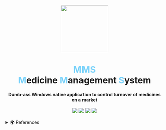 ﻿<div Style="text-align: center; margin-top: 30px;">
<image src="/SolutionItems/logo.svg" width="150"/>
</div>

<h1 Style="text-align: center;" >
<span Style="color: #79D2FA;">MMS</span>
<br>
<span Style="color: #79D2FA;">M</span>edicine 
<span Style="color: #79D2FA;">M</span>anagement 
<span Style="color: #79D2FA;">S</span>ystem</h1>


<h4 Style="text-align: center;" >Dumb-ass Windows native application to control turnover of medicines on a market</h3>


<div Style="text-align: center; margin-top: 10px;">
<img src="https://img.shields.io/badge/%20-≥ 6.0-green?logo=.net"/>
<img src="https://img.shields.io/badge/%20-≥ 10 Build 1809-critical?logo=windows11"/>
<img src="https://img.shields.io/badge/%20-2022-blue?logo=visualstudio"/>
<img href="https://learn.microsoft.com/en-us/windows/apps/design/downloads/#fonts" src="https://img.shields.io/badge/%20-Segoe Fluent Icons-yellowgreen"/>
</div>

</br>

<details>
  <summary>🌍 References</summary>


### Docs
- [CI Pipelines for Template Studio projects](https://github.com/microsoft/TemplateStudio/blob/main/docs/WinUI/pipelines/README.md)
- [Template Studio docs for WinUI 3 apps](https://github.com/microsoft/TemplateStudio/blob/main/docs/WinUI/readme.md)
- [Guidance about building desktop apps for Windows 10/11](https://learn.microsoft.com/en-us/windows/apps/desktop/)
- [Windows Community Toolkit Documentation](https://learn.microsoft.com/en-us/windows/communitytoolkit/)
- [Universal Windows Platform docs](https://learn.microsoft.com/en-us/windows/uwp/get-started/)
- [XAML Behaviors docs](https://github.com/Microsoft/XamlBehaviors/wiki)

---

- [Jason Williams](https://www.youtube.com/watch?v=Nut-KSAM0As&ab_channel=JasonWilliams)
- [XAML Brewer blog, by Diederik Krols (this man is really cool)](https://xamlbrewer.wordpress.com)
- [Nick's .NET Travels blog](https://nicksnettravels.builttoroam.com)
- [XAMLLlama's Learnings series on twitch](https://www.twitch.tv/collections/xbkwqgT9QRbxUw)


### Samples
- [Windows App SDK Samples](https://github.com/microsoft/WindowsAppSDK-Samples)
- [Categorized Windows App SDK Samples](https://learn.microsoft.com/en-us/windows/apps/get-started/samples)
- [Customers-orders-database](https://github.com/Microsoft/Windows-appsample-customers-orders-database)
- [Universal Windows Platform (UWP) app samples](https://github.com/microsoft/Windows-universal-samples)
- [Input validation sample](https://github.com/XamlBrewer/UWP-MVVM-Toolkit-Validation-Sample)

---

- [Windows Community Toolkit Sample App](https://www.microsoft.com/store/productId/9NBLGGH4TLCQ)
- [WinUI3 Controls Gallery](https://www.microsoft.com/store/productId/9P3JFPWWDZRC)
</details>